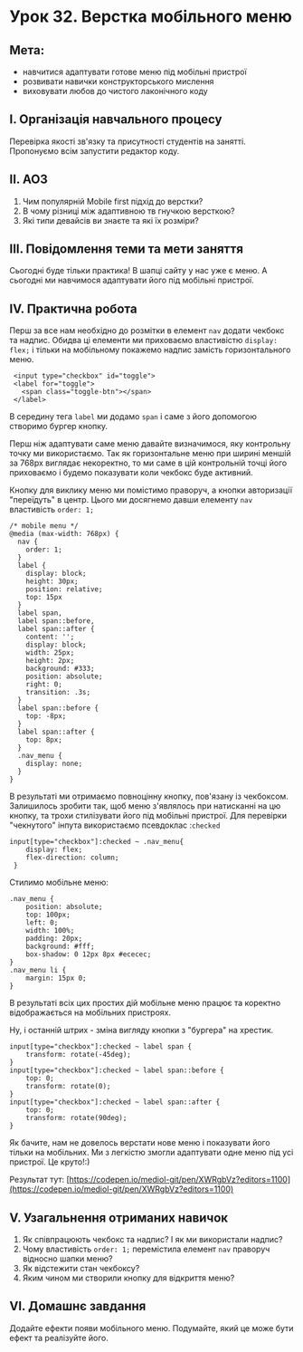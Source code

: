# Урок 32. Верстка мобільного меню

## Мета:

* навчитися адаптувати готове меню під мобільні пристрої
* розвивати навички конструкторського мислення
* виховувати любов до чистого лаконічного коду

## І. Організація навчального процесу

Перевірка якості зв'язку та присутності студентів на занятті. Пропонуємо всім запустити редактор коду.

## ІІ. АОЗ

1. Чим популярній Mobile first підхід до верстки?
2. В чому різниці між адаптивною тв гнучкою версткою?
3. Які типи девайсів ви знаєте та які їх розміри?

## ІІІ. Повідомлення теми та мети заняття

Сьогодні буде тільки практика! В шапці сайту у нас уже є меню. А сьогодні ми навчимося адаптувати його під мобільні пристрої.

## IV. Практична робота

Перш за все нам необхідно до розмітки в елемент `nav` додати чекбокс та надпис. Обидва ці елементи ми приховаємо властивістю `display: flex;` і тільки на мобільному покажемо надпис замість горизонтального меню.

```text
 <input type="checkbox" id="toggle">
 <label for="toggle">
   <span class="toggle-btn"></span>
 </label>
```

В середину тега `label` ми додамо `span` і саме з його допомогою створимо бургер кнопку.

Перш ніж адаптувати саме меню давайте визначимося, яку контрольну точку ми використаємо. Так як горизонтальне меню при ширині меншій за 768рх виглядає некоректно, то ми саме в цій контрольній точці його приховаємо і будемо показувати коли чекбокс буде активний.

Кнопку для виклику меню ми помістимо праворуч, а кнопки авторизації "переїдуть" в центр. Цього ми досягнемо давши елементу `nav` властивість `order: 1;`

```text
/* mobile menu */
@media (max-width: 768px) {
  nav {
    order: 1;
  }
  label {
    display: block;
    height: 30px;
    position: relative;
    top: 15px
  }
  label span,
  label span::before,
  label span::after {
    content: '';
    display: block;
    width: 25px;
    height: 2px;
    background: #333;
    position: absolute;
    right: 0;
    transition: .3s;
  }
  label span::before {
    top: -8px;
  }
  label span::after {
    top: 8px;
  }
  .nav_menu {
    display: none;
  }
}
```

В результаті ми отримаємо повноцінну кнопку, пов'язану із чекбоксом. Залишилось зробити так, щоб меню з'являлось при натисканні на цю кнопку, та трохи стилізувати його під мобільні пристрої. Для перевірки "чекнутого" інпута використаємо псевдоклас :`checked`

```text
input[type="checkbox"]:checked ~ .nav_menu{
    display: flex;
    flex-direction: column;
 }
```

Стилимо мобільне меню:

```text
.nav_menu {
    position: absolute;
    top: 100px;
    left: 0;
    width: 100%;
    padding: 20px;
    background: #fff;
    box-shadow: 0 12px 8px #ececec;
}
.nav_menu li {
    margin: 15px 0;
}
```

В результаті всіх цих простих дій мобільне меню працює та коректно відображається на мобільних пристроях.

Ну, і останній штрих - зміна вигляду кнопки з "бургера" на хрестик.

```text
input[type="checkbox"]:checked ~ label span {
    transform: rotate(-45deg);
}
input[type="checkbox"]:checked ~ label span::before {
    top: 0;
    transform: rotate(0);
}
input[type="checkbox"]:checked ~ label span::after {
    top: 0;
    transform: rotate(90deg);
}
```

Як бачите, нам не довелось верстати нове меню і показувати його тільки на мобільних. Ми з легкістю змогли адаптувати одне меню під усі пристрої. Це круто!:\)

Результат тут: [https://codepen.io/mediol-git/pen/XWRgbVz?editors=1100](https://codepen.io/mediol-git/pen/XWRgbVz?editors=1100)

## V. Узагальнення отриманих навичок

1. Як співпрацюють чекбокс та надпис? І як ми використали надпис?
2. Чому властивість `order: 1;` перемістила елемент `nav` праворуч відносно шапки меню?
3. Як відстежити стан чекбоксу?
4. Яким чином ми створили кнопку для відкриття меню?

## VI. Домашнє завдання

Додайте ефекти появи мобільного меню. Подумайте, який це може бути ефект та реалізуйте його.

